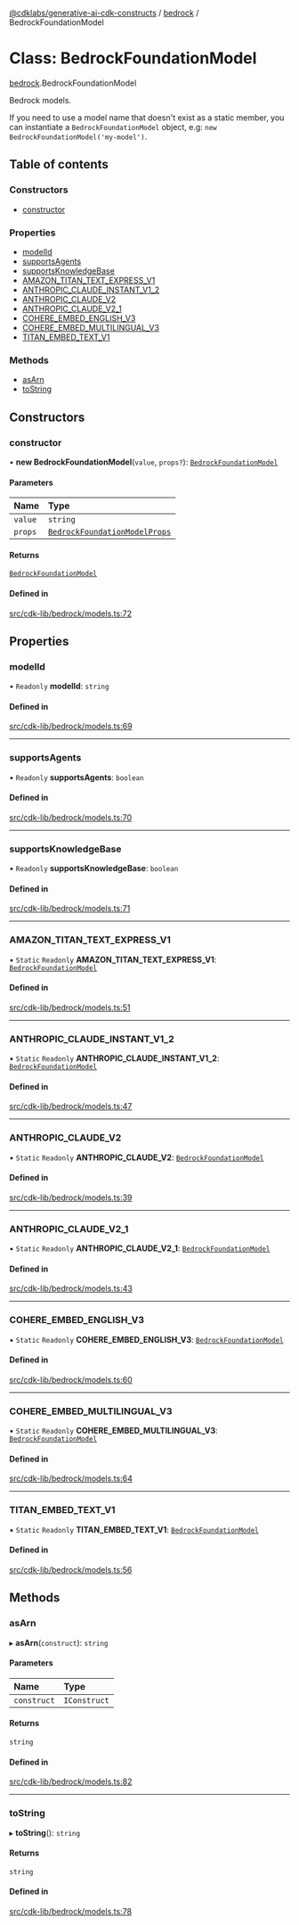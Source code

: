 [@cdklabs/generative-ai-cdk-constructs](../README.md) / [bedrock](../modules/bedrock.md) / BedrockFoundationModel

# Class: BedrockFoundationModel

[bedrock](../modules/bedrock.md).BedrockFoundationModel

Bedrock models.

If you need to use a model name that doesn't exist as a static member, you
can instantiate a `BedrockFoundationModel` object, e.g: `new BedrockFoundationModel('my-model')`.

## Table of contents

### Constructors

- [constructor](bedrock.BedrockFoundationModel.md#constructor)

### Properties

- [modelId](bedrock.BedrockFoundationModel.md#modelid)
- [supportsAgents](bedrock.BedrockFoundationModel.md#supportsagents)
- [supportsKnowledgeBase](bedrock.BedrockFoundationModel.md#supportsknowledgebase)
- [AMAZON\_TITAN\_TEXT\_EXPRESS\_V1](bedrock.BedrockFoundationModel.md#amazon_titan_text_express_v1)
- [ANTHROPIC\_CLAUDE\_INSTANT\_V1\_2](bedrock.BedrockFoundationModel.md#anthropic_claude_instant_v1_2)
- [ANTHROPIC\_CLAUDE\_V2](bedrock.BedrockFoundationModel.md#anthropic_claude_v2)
- [ANTHROPIC\_CLAUDE\_V2\_1](bedrock.BedrockFoundationModel.md#anthropic_claude_v2_1)
- [COHERE\_EMBED\_ENGLISH\_V3](bedrock.BedrockFoundationModel.md#cohere_embed_english_v3)
- [COHERE\_EMBED\_MULTILINGUAL\_V3](bedrock.BedrockFoundationModel.md#cohere_embed_multilingual_v3)
- [TITAN\_EMBED\_TEXT\_V1](bedrock.BedrockFoundationModel.md#titan_embed_text_v1)

### Methods

- [asArn](bedrock.BedrockFoundationModel.md#asarn)
- [toString](bedrock.BedrockFoundationModel.md#tostring)

## Constructors

### constructor

• **new BedrockFoundationModel**(`value`, `props?`): [`BedrockFoundationModel`](bedrock.BedrockFoundationModel.md)

#### Parameters

| Name | Type |
| :------ | :------ |
| `value` | `string` |
| `props` | [`BedrockFoundationModelProps`](../interfaces/bedrock.BedrockFoundationModelProps.md) |

#### Returns

[`BedrockFoundationModel`](bedrock.BedrockFoundationModel.md)

#### Defined in

[src/cdk-lib/bedrock/models.ts:72](https://github.com/jstrunk/generative-ai-cdk-constructs/blob/29ef990/src/cdk-lib/bedrock/models.ts#L72)

## Properties

### modelId

• `Readonly` **modelId**: `string`

#### Defined in

[src/cdk-lib/bedrock/models.ts:69](https://github.com/jstrunk/generative-ai-cdk-constructs/blob/29ef990/src/cdk-lib/bedrock/models.ts#L69)

___

### supportsAgents

• `Readonly` **supportsAgents**: `boolean`

#### Defined in

[src/cdk-lib/bedrock/models.ts:70](https://github.com/jstrunk/generative-ai-cdk-constructs/blob/29ef990/src/cdk-lib/bedrock/models.ts#L70)

___

### supportsKnowledgeBase

• `Readonly` **supportsKnowledgeBase**: `boolean`

#### Defined in

[src/cdk-lib/bedrock/models.ts:71](https://github.com/jstrunk/generative-ai-cdk-constructs/blob/29ef990/src/cdk-lib/bedrock/models.ts#L71)

___

### AMAZON\_TITAN\_TEXT\_EXPRESS\_V1

▪ `Static` `Readonly` **AMAZON\_TITAN\_TEXT\_EXPRESS\_V1**: [`BedrockFoundationModel`](bedrock.BedrockFoundationModel.md)

#### Defined in

[src/cdk-lib/bedrock/models.ts:51](https://github.com/jstrunk/generative-ai-cdk-constructs/blob/29ef990/src/cdk-lib/bedrock/models.ts#L51)

___

### ANTHROPIC\_CLAUDE\_INSTANT\_V1\_2

▪ `Static` `Readonly` **ANTHROPIC\_CLAUDE\_INSTANT\_V1\_2**: [`BedrockFoundationModel`](bedrock.BedrockFoundationModel.md)

#### Defined in

[src/cdk-lib/bedrock/models.ts:47](https://github.com/jstrunk/generative-ai-cdk-constructs/blob/29ef990/src/cdk-lib/bedrock/models.ts#L47)

___

### ANTHROPIC\_CLAUDE\_V2

▪ `Static` `Readonly` **ANTHROPIC\_CLAUDE\_V2**: [`BedrockFoundationModel`](bedrock.BedrockFoundationModel.md)

#### Defined in

[src/cdk-lib/bedrock/models.ts:39](https://github.com/jstrunk/generative-ai-cdk-constructs/blob/29ef990/src/cdk-lib/bedrock/models.ts#L39)

___

### ANTHROPIC\_CLAUDE\_V2\_1

▪ `Static` `Readonly` **ANTHROPIC\_CLAUDE\_V2\_1**: [`BedrockFoundationModel`](bedrock.BedrockFoundationModel.md)

#### Defined in

[src/cdk-lib/bedrock/models.ts:43](https://github.com/jstrunk/generative-ai-cdk-constructs/blob/29ef990/src/cdk-lib/bedrock/models.ts#L43)

___

### COHERE\_EMBED\_ENGLISH\_V3

▪ `Static` `Readonly` **COHERE\_EMBED\_ENGLISH\_V3**: [`BedrockFoundationModel`](bedrock.BedrockFoundationModel.md)

#### Defined in

[src/cdk-lib/bedrock/models.ts:60](https://github.com/jstrunk/generative-ai-cdk-constructs/blob/29ef990/src/cdk-lib/bedrock/models.ts#L60)

___

### COHERE\_EMBED\_MULTILINGUAL\_V3

▪ `Static` `Readonly` **COHERE\_EMBED\_MULTILINGUAL\_V3**: [`BedrockFoundationModel`](bedrock.BedrockFoundationModel.md)

#### Defined in

[src/cdk-lib/bedrock/models.ts:64](https://github.com/jstrunk/generative-ai-cdk-constructs/blob/29ef990/src/cdk-lib/bedrock/models.ts#L64)

___

### TITAN\_EMBED\_TEXT\_V1

▪ `Static` `Readonly` **TITAN\_EMBED\_TEXT\_V1**: [`BedrockFoundationModel`](bedrock.BedrockFoundationModel.md)

#### Defined in

[src/cdk-lib/bedrock/models.ts:56](https://github.com/jstrunk/generative-ai-cdk-constructs/blob/29ef990/src/cdk-lib/bedrock/models.ts#L56)

## Methods

### asArn

▸ **asArn**(`construct`): `string`

#### Parameters

| Name | Type |
| :------ | :------ |
| `construct` | `IConstruct` |

#### Returns

`string`

#### Defined in

[src/cdk-lib/bedrock/models.ts:82](https://github.com/jstrunk/generative-ai-cdk-constructs/blob/29ef990/src/cdk-lib/bedrock/models.ts#L82)

___

### toString

▸ **toString**(): `string`

#### Returns

`string`

#### Defined in

[src/cdk-lib/bedrock/models.ts:78](https://github.com/jstrunk/generative-ai-cdk-constructs/blob/29ef990/src/cdk-lib/bedrock/models.ts#L78)
